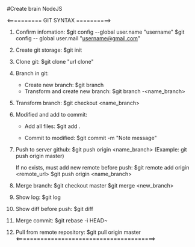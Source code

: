 #Create brain NodeJS 

<========== GIT SYNTAX ==========>
1. Confirm infomation:
	$git config --global user.name "username"
	$git config -- global user.mail "username@gmail.com"

2. Create git storage:
	$git init

3. Clone git:
	$git clone "url clone"

4. Branch in git:
	- Create new branch:
		$git branch
	- Transform and create new branch:
		$git branch -<name_branch>

5. Transform branch:
	$git checkout <name_branch>

6. Modified and add to commit:
	- Add all files:
		$git add .

	- Commit to modified:
		$git commit -m "Note message"

7. Push to server github:
	$git push origin <name_branch>
	(Example: git push origin master)

	If no exists, must add new remote before push:
	$git remote add origin <remote_url>
	$git push origin <name_branch>

8. Merge branch:
	$git checkout master
	$git merge <new_branch>

9. Show log:
	$git log

10. Show diff before push:
	$git diff

11. Merge commit:
	$git rebase -i HEAD~

12. Pull from remote repository:
	$git pull origin master
<========================================>
